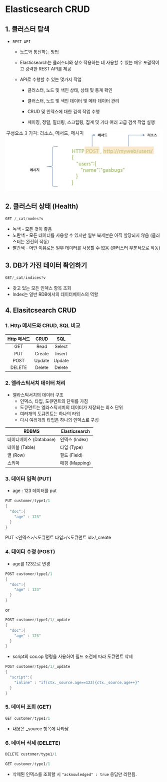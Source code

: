 

# Elasticsearch CRUD

## 1. 클러스터 탐색

- `REST API`
  - 노드와 통신하는 방법

  - Elasticsearch는 클러스터와 상호 작용하는 데 사용할 수 있는 매우 포괄적이고 강력한 REST API를 제공

  - API로 수행할 수 있는 몇가지 작업

    - 클러스터, 노드 및 색인 상태, 상태 및 통계 확인

    - 클러스터, 노드 및 색인 데이터 및 메타 데이터 관리

    - CRUD 및 인덱스에 대한 검색 작업 수행

    - 페이징, 정렬, 필터링, 스크립팅, 집계 및 기타 여러 고급 검색 작업 실행

      

![ela_strucure](../img/ela_structure.png)





## 2. 클러스터 상태 (Health)

```java
GET /_cat/nodes?v
```

- 녹색 - 모든 것이 좋음
- 노란색 - 모든 데이터를 사용할 수 있지만 일부 복제본은 아직 할당되지 않음 (클러스터는 완전히 작동)
- 빨간색 - 어떤 이유로든 일부 데이터를 사용할 수 없음 (클러스터 부분적으로 작동)



## 3. DB가 가진 데이터 확인하기

```java
GET/_cat/indices?v
```

- 갖고 있는 모든 인덱스 항목 조회
- Index는 일반 RDB에서의 데이터베이스의 역할



## 4. Elasitcsearch CRUD

### 1. Http 메서드와 CRUD, SQL 비교

| Http 메서드 |  CRUD  |  SQL   |
| :---------: | :----: | :----: |
|     GET     |  Read  | Select |
|     PUT     | Create | Insert |
|    POST     | Update | Update |
|   DELETE    | Delete | Delete |

### 2. 엘라스틱서치 데이터 처리

- 엘라스틱서치의 데이터 구조
  - 인덱스, 타입, 도큐먼트의 단위를 가짐
  - 도큐먼트는 엘라스틱서치의 데이터가 저장되는 최소 단위
  - 여러개의 도큐먼트는 하나의 타입
  - 다시 여러개의 타입은 하나의 인덱스로 구성

| RDBMS                   | Elasticsearch  |
| ----------------------- | -------------- |
| 데이터베이스 (Database) | 인덱스 (Index) |
| 테이블 (Table)          | 타입 (Type)    |
| 열 (Row)                | 필드 (Field)   |
| 스키마                  | 매핑 (Mapping) |





### 3. 데이터 입력 (PUT)

- age : 123 데이터를 put

```java
PUT customer/type1/1
{
  "doc":{
    "age" : 123"
  }
}
```

PUT <인덱스>/<도큐먼트 타입>/<도큐먼트 id>/_create



### 4. 데이터 수정 (POST)

- age를 123으로 변경

```java
POST customer/type1/1
{
  "doc":{
    "age" : 123"
  }
}
```

or

```java
POST customer/type1/1/_update
{
  "doc":{
    "age" : 123"
  }
}
```



- script의 cox.op 명령을 사용하여 필드 조건에 따라 도큐먼트 삭제

```java
POST customer/type1/1/_update
{
  "script":{
    "inline" : "if(ctx._source.age==123){ctx._source.age++}"
  }
}
```



### 5. 데이터 조회 (GET)

```java
GET customer/type1/1
```

- 내용은 _source 항목에 나타남



### 6. 데이터 삭제 (DELETE)

```java
DELETE customer/type1/1
```

```java
GET customer/type1/1
```

- 삭제된 인덱스를 조회할 시 `"acknowledged" : true` 응답만 리턴됨.
